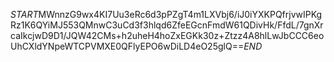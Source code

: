 $START$MWnnzG9wx4KI7Uu3eRc6d3pPZgT4m1LXVbj6/iJ0iYXKPQfrjvwIPKgRz1K6QYiMJ553QMnwC3uCd3f3hlqd6ZfeEGcnFmdW61QDivHk/FfdL/7gnXrcaIkcjwD9D1/JQW42CMs+h2uheH4hoZxEGKk30z+Ztzz4A8hlLwJbCCC6eoUhCXldYNpeWTCPVMXE0QFlyEPO6wDiLD4eO25glQ==$END$